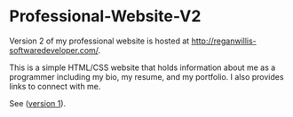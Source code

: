# Professional-Website-V2

Version 2 of my professional website is hosted at http://reganwillis-softwaredeveloper.com/.

This is a simple HTML/CSS website that holds information about me as a programmer including my bio, my resume, and my portfolio. I also provides links to connect with me.

See ([version 1](https://github.com/reganwillis/Professional-Website-V1)).